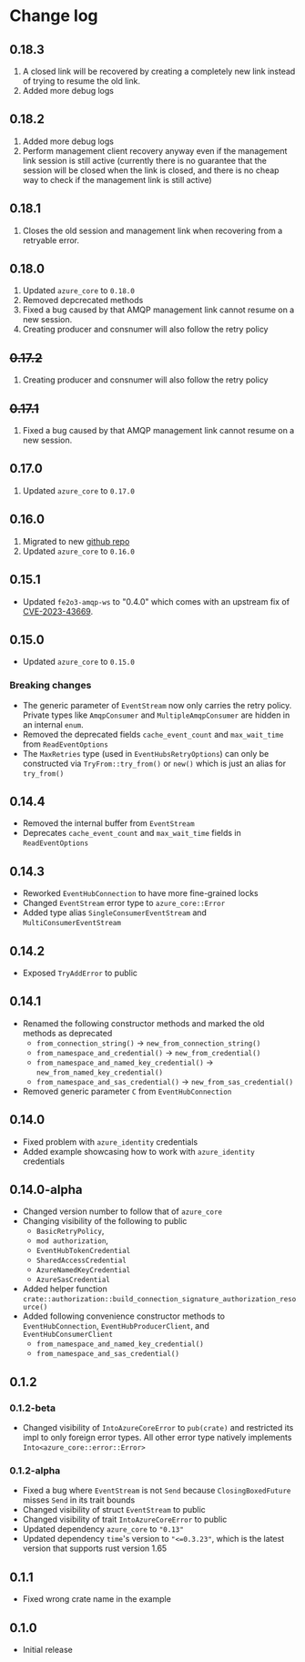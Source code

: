 # Change log

## 0.18.3

1. A closed link will be recovered by creating a completely new link instead of trying to resume the old link.
2. Added more debug logs

## 0.18.2

1. Added more debug logs
2. Perform management client recovery anyway even if the management link session is still active
   (currently there is no guarantee that the session will be closed when the link is closed, and
    there is no cheap way to check if the management link is still active)

## 0.18.1

1. Closes the old session and management link when recovering from a retryable error.

## 0.18.0

1. Updated `azure_core` to `0.18.0`
2. Removed depcrecated methods
3. Fixed a bug caused by that AMQP management link cannot resume on a new session.
4. Creating producer and consnumer will also follow the retry policy

## ~~0.17.2~~

1. Creating producer and consnumer will also follow the retry policy

## ~~0.17.1~~

1. Fixed a bug caused by that AMQP management link cannot resume on a new session.

## 0.17.0

1. Updated `azure_core` to `0.17.0`

## 0.16.0

1. Migrated to new [github repo](https://github.com/minghuaw/azeventhubs)
2. Updated `azure_core` to `0.16.0`

## 0.15.1

- Updated `fe2o3-amqp-ws` to "0.4.0" which comes with an upstream fix of
  [CVE-2023-43669](https://github.com/snapview/tungstenite-rs/pull/379).

## 0.15.0

- Updated `azure_core` to `0.15.0`

### Breaking changes

- The generic parameter of `EventStream` now only carries the retry policy. Private types like
  `AmqpConsumer` and `MultipleAmqpConsumer` are hidden in an internal `enum`.
- Removed the deprecated fields `cache_event_count` and `max_wait_time` from `ReadEventOptions`
- The `MaxRetries` type (used in `EventHubsRetryOptions`) can only be constructed via
  `TryFrom::try_from()` or `new()` which is just an alias for `try_from()`

## 0.14.4

- Removed the internal buffer from `EventStream`
- Deprecates `cache_event_count` and `max_wait_time` fields in `ReadEventOptions`

## 0.14.3

- Reworked `EventHubConnection` to have more fine-grained locks
- Changed `EventStream` error type to `azure_core::Error`
- Added type alias `SingleConsumerEventStream` and `MultiConsumerEventStream`

## 0.14.2

- Exposed `TryAddError` to public

## 0.14.1

- Renamed the following constructor methods and marked the old methods as deprecated
  - `from_connection_string()` -> `new_from_connection_string()`
  - `from_namespace_and_credential()` -> `new_from_credential()`
  - `from_namespace_and_named_key_credential()` -> `new_from_named_key_credential()`
  - `from_namespace_and_sas_credential()` -> `new_from_sas_credential()`
- Removed generic parameter `C` from `EventHubConnection`

## 0.14.0

- Fixed problem with `azure_identity` credentials
- Added example showcasing how to work with `azure_identity` credentials

## 0.14.0-alpha

- Changed version number to follow that of `azure_core`
- Changing visibility of the following to public
  - `BasicRetryPolicy`,
  - `mod authorization`,
  - `EventHubTokenCredential`
  - `SharedAccessCredential`
  - `AzureNamedKeyCredential`
  - `AzureSasCredential`
- Added helper function `crate::authorization::build_connection_signature_authorization_resource()`
- Added following convenience constructor methods to `EventHubConnection`, `EventHubProducerClient`, and `EventHubConsumerClient`
  - `from_namespace_and_named_key_credential()`
  - `from_namespace_and_sas_credential()`

## 0.1.2

### 0.1.2-beta

- Changed visibility of `IntoAzureCoreError` to `pub(crate)` and restricted its impl to only foreign
  error types. All other error type natively implements `Into<azure_core::error::Error>`

### 0.1.2-alpha

- Fixed a bug where `EventStream` is not `Send` because `ClosingBoxedFuture` misses `Send` in its
  trait bounds
- Changed visibility of struct `EventStream` to public
- Changed visibility of trait `IntoAzureCoreError` to public
- Updated dependency `azure_core` to `"0.13"`
- Updated dependency `time`'s version to `"<=0.3.23"`, which is the latest version that supports
  rust version 1.65

## 0.1.1

- Fixed wrong crate name in the example

## 0.1.0

- Initial release
